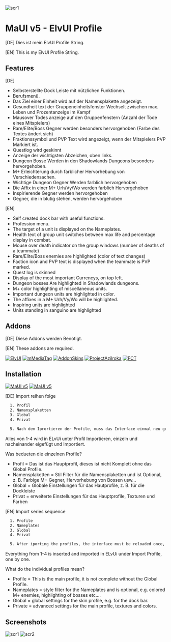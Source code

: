 ![scr1](https://github.com/mBlinkii/MaUI-v5-ElvUI-Profile-Strings/blob/main/Screenshots/mauilogo.png)

# MaUI v5 - ElvUI Profile

[DE]
Dies ist mein ElvUI Profile String.

[EN]
This is my ElvUI Profile String.
## Features

[DE]
 - Selbsterstellte Dock Leiste mit nützlichen Funktionen.
 - Berufsmenü.
 - Das Ziel einer Einheit wird auf der Namensplakette angezeigt.
 - Gesundheit text der Gruppeneinheitsfenster Wechselt zwischen max. Leben und Prozentanzeige im Kampf
 - Mausover Todes anzeige auf den Gruppenfenstern (Anzahl der Tode eines Mitspielers)
 - Rare/Elite/Boss Gegner werden besonders hervorgehoben (Farbe des Textes ändert sich)
 - Fraktionssymbol und PVP Text wird angezeigt, wenn der Mitspielers PVP Markiert ist.
 - Questlog wird geskinnt
 - Anzeige der wichtigsten Abzeichen, oben links.
 - Dungeon Bosse Werden in den Shadowlands Dungeons besonders hervorgehoben.
 - M+ Erleichterung durch farblicher Hervorhebung von Verschiedensachen.
 - Wichtige Dungeon Gegner Werden farblich hervorgehoben
 - Die Affix in einer M+ Urh/Vy/Wo werden farblich Hervorgehoben
 - Inspirierende Gegner werden hervorgehoben
 - Gegner, die in blutig stehen, werden hervorgehoben

 [EN]
 - Self created dock bar with useful functions.
 - Profession menu.
 - The target of a unit is displayed on the Nameplates.
 - Health text of group unit switches between max life and percentage display in combat.
 - Mouse over death indicator on the group windows (number of deaths of a teammate)
 - Rare/Elite/Boss enemies are highlighted (color of text changes)
 - Faction icon and PVP text is displayed when the teammate is PVP marked.
 - Quest log is skinned
 - Display of the most important Currencys, on top left.
 - Dungeon bosses Are highlighted in Shadowlands dungeons.
 - M+ color highlighting of miscellaneous units.
 - Important dungeon units are highlighted in color.
 - The affixes in a M+ Urh/Vy/Wo will be highlighted.
 - Inspiring units are highlighted
 - Units standing in sanguino are highlighted
## Addons

[DE] Diese Addons werden Benötigt.

[EN] These addons are required.


[![ElvUI](https://img.shields.io/badge/Addon-ElvUI-orange)](https://www.tukui.org/download.php?ui=elvui)
[![mMediaTag](https://img.shields.io/badge/Addon-mMediaTag-blueviolet)](https://addons.wago.io/addons/mmediatag)
[![AddonSkins](https://img.shields.io/badge/Addon-AddonSkins-blue)](https://addons.wago.io/addons/addonskins)
[![ProjectAzilroka](https://img.shields.io/badge/Addon-ProjectAzilroka-blue)](https://addons.wago.io/addons/projectazilroka)
[![FCT](https://img.shields.io/badge/Addon-FCT-red)](https://www.tukui.org/addons.php?id=137)


## Installation
[![MaUI v5](https://img.shields.io/badge/Profile-MaUIv5-blueviolet)](https://github.com/mBlinkii/MaUI-v5-ElvUI-Profile-Strings/tree/main/Maui%20v5%20Strings)
[![MaUI v5](https://img.shields.io/badge/Profile-MaUIv5Classic-yellow)](https://github.com/mBlinkii/MaUI-v5-ElvUI-Profile-Strings/tree/main/MaUI%20v5%20Classic%20Strings)

[DE] Import reihen folge

```bash
  1. Profil
  2. Namansplaketten
  3. Global
  4. Privat

  5. Nach dem Iprortieren der Profile, muss das Interface einmal neu geladen werden, dazu muss einfach /rl im Chat eingegeben werden.
```

Alles von 1-4 wird in ELvUi unter Profil Importieren, einzeln und nacheinander eigefügt und Importiert.

Was bedueten die einzelnen Profile?
- Profil = Das ist das Hauptprofil, dieses ist nicht Komplett ohne das Global Profile.
- Namensplaketten = Stil Filter für die Namensplaketten und ist Optional, z. B. Farbige M+ Gegner, Hervorhebung von Bossen usw...
- Global = Globale Einstellungen für das Hautprofile, z. B. für die Dockleiste
- Privat = erweiterte Einstellungen für das Hauptprofile, Texturen und Farben

[EN] Import series sequence

```bash
  1. Profile
  2. Nameplates
  3. Global
  4. Privat

  5. After iporting the profiles, the interface must be reloaded once, just type /rl in the chat.
```
Everything from 1-4 is inserted and imported in ELvUi under Import Profile, one by one.

What do the individual profiles mean?
- Profile = This is the main profile, it is not complete without the Global Profile.
- Nameplates = style filter for the Nameplates  and is optional, e.g. colored M+ enemies, highlighting of bosses etc....
- Global = global settings for the skin profile, e.g. for the dock bar.
- Private = advanced settings for the main profile, textures and colors.

## Screenshots
![scr1](https://github.com/mBlinkii/MaUI-v5-ElvUI-Profile-Strings/blob/main/Screenshots/2022-05-08%20(1).png)
![scr2](https://github.com/mBlinkii/MaUI-v5-ElvUI-Profile-Strings/blob/main/Screenshots/2022-05-12.png)
